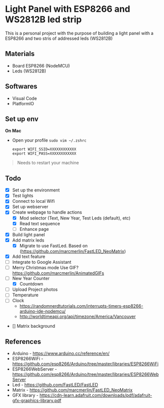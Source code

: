 # Light Panel with ESP8266 and WS2812B led strip
This is a personal project with the purpose of building a light panel with a ESP8266 and two stris of addressed leds (WS2812B)

## Materials
- Board ESP8266 (NodeMCU)
- Leds (WS2812B)

## Softwares
- Visual Code
- PlatformIO

## Set up env

**On Mac**
- Open your profile `sudo vim ~/.zshrc`
    ```
    export WIFI_SSID=XXXXXXXXXXXX
    export WIFI_PASS=XXXXXXXXXXXX
    ```
 > Needs to restart your machine

## Todo
- [x] Set up the environment
- [x] Test lights
- [x] Connect to local Wifi
- [x] Set up webserver
- [x] Create webpage to handle actions
  - [x] Mod selector (Text, New Year, Test Leds (default), etc)
  - [x] Read text sequence
  - [ ] Enhance page
- [x] Build light panel
- [x] Add matrix leds
   - [x] Migrate to use FastLed. Based on (https://github.com/marcmerlin/FastLED_NeoMatrix)
- [x] Add text feature
- [ ] Integrate to Google Assistant
- [ ] Merry Christmas mode
    Use GIF? https://github.com/marcmerlin/AnimatedGIFs
- [ ] New Year Counter
    - [x] Countdown
- [ ] Upload Project photos
- [ ] Temperature
- [ ] Clock
   - https://randomnerdtutorials.com/interrupts-timers-esp8266-arduino-ide-nodemcu/
   - http://worldtimeapi.org/api/timezone/America/Vancouver
- [] Matrix background

## References
- Arduino - https://www.arduino.cc/reference/en/
- ESP8266WiFi - https://github.com/esp8266/Arduino/tree/master/libraries/ESP8266WiFi
- ESP8266WebServer - https://github.com/esp8266/Arduino/tree/master/libraries/ESP8266WebServer
- Led - https://github.com/FastLED/FastLED
- Matrix - https://github.com/marcmerlin/FastLED_NeoMatrix
- GFX library - https://cdn-learn.adafruit.com/downloads/pdf/adafruit-gfx-graphics-library.pdf